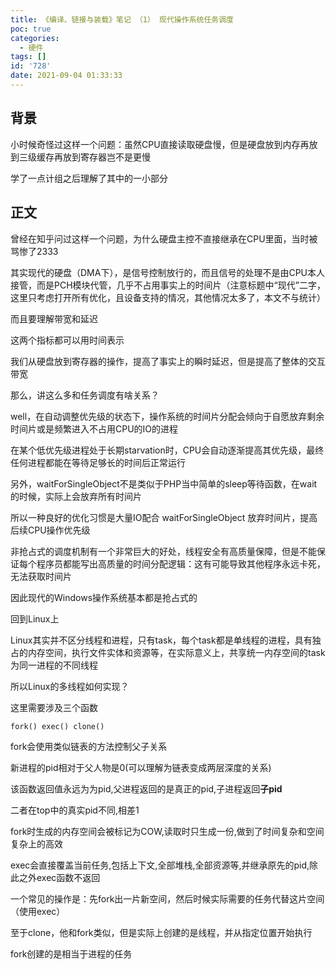 ```yaml
---
title: 《编译、链接与装载》笔记 （1） 现代操作系统任务调度
poc: true
categories:
  - 硬件
tags: []
id: '728'
date: 2021-09-04 01:33:33
---
```


## 背景

小时候奇怪过这样一个问题：虽然CPU直接读取硬盘慢，但是硬盘放到内存再放到三级缓存再放到寄存器岂不是更慢

学了一点计组之后理解了其中的一小部分

## 正文

曾经在知乎问过这样一个问题，为什么硬盘主控不直接继承在CPU里面，当时被骂惨了2333

其实现代的硬盘（DMA下），是信号控制放行的，而且信号的处理不是由CPU本人接管，而是PCH模块代管，几乎不占用事实上的时间片（注意标题中“现代”二字，这里只考虑打开所有优化，且设备支持的情况，其他情况太多了，本文不与统计）

而且要理解带宽和延迟

这两个指标都可以用时间表示

我们从硬盘放到寄存器的操作，提高了事实上的瞬时延迟，但是提高了整体的交互带宽

那么，讲这么多和任务调度有啥关系？

well，在自动调整优先级的状态下，操作系统的时间片分配会倾向于自愿放弃剩余时间片或是频繁进入不占用CPU的IO的进程

在某个低优先级进程处于长期starvation时，CPU会自动逐渐提高其优先级，最终任何进程都能在等待足够长的时间后正常运行

另外，waitForSingleObject不是类似于PHP当中简单的sleep等待函数，在wait的时候，实际上会放弃所有时间片

所以一种良好的优化习惯是大量IO配合 waitForSingleObject 放弃时间片，提高后续CPU操作优先级

非抢占式的调度机制有一个非常巨大的好处，线程安全有高质量保障，但是不能保证每个程序员都能写出高质量的时间分配逻辑：这有可能导致其他程序永远卡死，无法获取时间片

因此现代的Windows操作系统基本都是抢占式的

回到Linux上

Linux其实并不区分线程和进程，只有task，每个task都是单线程的进程，具有独占的内存空间，执行文件实体和资源等，在实际意义上，共享统一内存空间的task为同一进程的不同线程

所以Linux的多线程如何实现？

这里需要涉及三个函数

`fork() exec() clone()`

fork会使用类似链表的方法控制父子关系

新进程的pid相对于父人物是0(可以理解为链表变成两层深度的关系)

该函数返回值永远为为pid,父进程返回的是真正的pid,子进程返回**子pid**

二者在top中的真实pid不同,相差1

fork时生成的内存空间会被标记为COW,读取时只生成一份,做到了时间复杂和空间复杂上的高效

exec会直接覆盖当前任务,包括上下文,全部堆栈,全部资源等,并继承原先的pid,除此之外exec函数不返回

一个常见的操作是：先fork出一片新空间，然后时候实际需要的任务代替这片空间（使用exec）

至于clone，他和fork类似，但是实际上创建的是线程，并从指定位置开始执行

fork创建的是相当于进程的任务